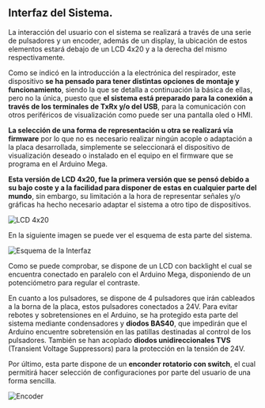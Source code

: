 ## Interfaz del Sistema. ##

La interacción del usuario con el sistema se realizará a través de una serie de pulsadores y un encoder, además de un display, la ubicación de estos elementos estará debajo de un LCD 4x20 y a la derecha del mismo respectivamente.

Como se indicó en la introducción a la electrónica del respirador, este dispositivo **se ha pensado para tener distintas opciones de montaje y funcionamiento**, siendo la que se detalla a continuación la básica de ellas, pero no la única, puesto que **el sistema está preparado para la conexión a través de los terminales de TxRx y/o del USB**, para la comunicación con otros periféricos de visualización como puede ser una pantalla oled o HMI. 

**La selección de una forma de representación u otra se realizará vía firmware** por lo que no es necesario realizar ningún acople o adaptación a la placa desarrollada, simplemente se seleccionará el dispositivo de visualización deseado o instalado en el equipo en el firmware que se programa en el Arduino Mega.

**Esta versión de LCD 4x20, fue la primera versión que se pensó debido a su bajo coste y a la facilidad para disponer de estas en cualquier parte del mundo**, sin embargo, su limitación a la hora de representar señales y/o gráficas ha hecho necesario adaptar el sistema a otro tipo de dispositivos.

![LCD 4x20](https://gitlab.com/reespirator/reespirator2020/-/raw/master/images/arduino/lcd4x20.png "LCD 4X20")

En la siguiente imagen se puede ver el esquema de esta parte del sistema.

![Esquema de la Interfaz](https://gitlab.com/reespirator/reespirator2020/-/raw/master/images/arduino/interfaz_equema.png "Esquema de la Interfaz")

Como se puede comprobar, se dispone de un LCD con backlight el cual se encuentra conectado en paralelo con el Arduino Mega, disponiendo de un potenciómetro para regular el contraste.

En cuanto a los pulsadores, se dispone de 4 pulsadores que irán cableados a la borna de la placa, estos pulsadores conectados a 24V. Para evitar rebotes y sobretensiones en el Arduino, se ha protegido esta parte del sistema mediante condensadores y **diodos BAS40**, que impedirán que el Arduino encuentre sobretensión en las patillas destinadas al control de los pulsadores. También se han acoplado **diodos unidireccionales TVS** (Transient Voltage Suppressors) para la protección en la tensión de 24V.
 
Por último, esta parte dispone de un **enconder rotatorio con switch**, el cual permitirá hacer selección de configuraciones por parte del usuario de una forma sencilla. 

![Encoder](https://gitlab.com/reespirator/reespirator2020/-/raw/master/images/arduino/encoder.png "Encoder")
